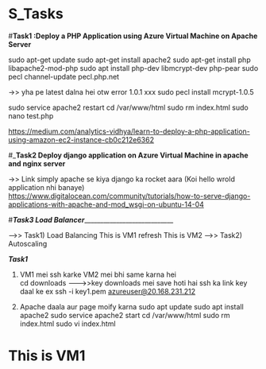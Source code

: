 # S_Tasks

#______________________________________________Task1 :Deploy a PHP Application using Azure Virtual Machine on Apache Server______________________________________________

sudo apt-get update
sudo apt-get install apache2
sudo apt-get install php libapache2-mod-php
sudo apt install php-dev libmcrypt-dev php-pear
sudo pecl channel-update pecl.php.net

->> yha pe latest dalna hei otw error 1.0.1 xxx
sudo pecl install mcrypt-1.0.5

sudo service apache2 restart
cd /var/www/html
sudo rm index.html
sudo nano test.php


https://medium.com/analytics-vidhya/learn-to-deploy-a-php-application-using-amazon-ec2-instance-cb0c212e6362



#___________________________________________Task2 Deploy django application on Azure Virtual Machine in apache and nginx server__________________________________________

->> Link simply apache se kiya django ka rocket aara (Koi hello wrold application nhi banaye)
https://www.digitalocean.com/community/tutorials/how-to-serve-django-applications-with-apache-and-mod_wsgi-on-ubuntu-14-04


#___________________________________________________________Task3 Load Balancer_______________________________________________________________________________________

-->> Task1) Load Balancing This is VM1 refresh This is VM2 
-->> Task2) Autoscaling 

_____Task1_____

1) VM1 mei ssh karke  VM2 mei bhi same karna hei  
cd downloads --->>key downloads mei save hoti hai
ssh ka link key daal ke ex ssh -i key1.pem azureuser@20.168.231.212

2) Apache daala aur page moify karna 
sudo apt update
sudo apt install apache2
sudo service apache2 start
cd /var/www/html
sudo rm index.html
sudo vi index.html
<h1> This is VM1 </h1>
